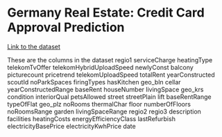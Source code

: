 # Germany Real Estate: Credit Card Approval Prediction

[Link to the dataset](https://www.kaggle.com/corrieaar/apartment-rental-offers-in-germany)

These are the columns in the dataset
regio1
serviceCharge
heatingType
telekomTvOffer
telekomHybridUploadSpeed
newlyConst
balcony
picturecount
pricetrend
telekomUploadSpeed
totalRent
yearConstructed
scoutId
noParkSpaces
firingTypes
hasKitchen
geo_bln
cellar
yearConstructedRange
baseRent
houseNumber
livingSpace
geo_krs
condition
interiorQual
petsAllowed
street
streetPlain
lift
baseRentRange
typeOfFlat
geo_plz
noRooms
thermalChar
floor
numberOfFloors
noRoomsRange
garden
livingSpaceRange
regio2
regio3
description
facilities
heatingCosts
energyEfficiencyClass
lastRefurbish
electricityBasePrice
electricityKwhPrice
date
